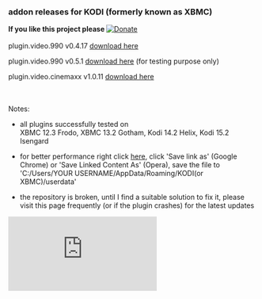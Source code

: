 <h3>addon releases for KODI (formerly known as XBMC)</h3>

<strong>If you like this project please </strong>[![Donate](https://www.paypalobjects.com/en_US/i/btn/btn_donate_LG.gif)](https://www.paypal.com/cgi-bin/webscr?cmd=_s-xclick&hosted_button_id=X9559SH2MKQ7S)
<br /><br />
plugin.video.990 v0.4.17 [download here](https://github.com/yokrysty/krysty-xbmc/raw/master/addons/plugin.video.990/plugin.video.990-0.4.17.zip)

plugin.video.990 v0.5.1 [download here](https://github.com/yokrysty/krysty-xbmc/raw/master/addons/plugin.video.990/plugin.video.990-0.5.1.zip) (for testing purpose only)

plugin.video.cinemaxx v1.0.11 [download here](https://github.com/yokrysty/krysty-xbmc/raw/master/addons/plugin.video.cinemaxx/plugin.video.cinemaxx-1.0.11.zip)

<br /><br />
Notes:

- all plugins successfully tested on<br />
XBMC 12.3 Frodo, XBMC 13.2 Gotham, Kodi 14.2 Helix, Kodi 15.2 Isengard

- for better performance right click [here](https://github.com/yokrysty/krysty-xbmc/raw/master/settings/advancedsettings.xml), click 'Save link as' (Google Chrome) or 'Save Linked Content As' (Opera), save the file to 'C:/Users/YOUR USERNAME/AppData/Roaming/KODI(or XBMC)/userdata'

- the repository is broken, until I find a suitable solution to fix it, please visit this page frequently (or if the plugin crashes) for the latest updates

[![Analytics](https://ga-beacon.appspot.com/UA-46834994-1/krysty-xbmc/README.md)](https://github.com/igrigorik/ga-beacon)
